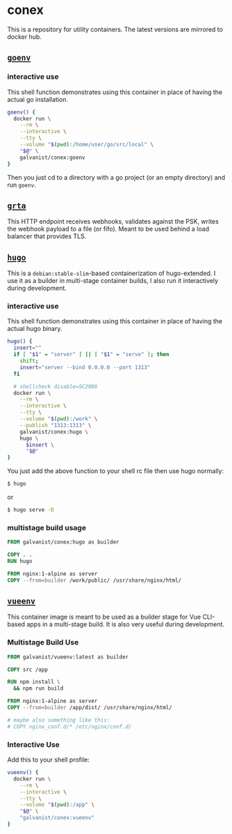 # conex

This is a repository for utility containers. The latest versions are mirrored to docker hub.

## [`goenv`](goenv/Dockerfile)

### interactive use

This shell function demonstrates using this container in place of having the actual go installation.

```sh
goenv() {
  docker run \
    --rm \
    --interactive \
    --tty \
    --volume "$(pwd):/home/user/go/src/local" \
    "$@" \
    galvanist/conex:goenv
}
```

Then you just cd to a directory with a go project (or an empty directory) and run `goenv`.

## [`grta`](grta/Dockerfile)

This HTTP endpoint receives webhooks, validates against the PSK, writes the webhook payload to a file (or fifo). Meant to be used behind a load balancer that provides TLS.

## [`hugo`](hugo/Dockerfile)

This is a `debian:stable-slim`-based containerization of hugo-extended. I use it as a builder in multi-stage container builds, I also run it interactively during development.

### interactive use

This shell function demonstrates using this container in place of having the actual hugo binary.

```sh
hugo() {
  insert=""
  if [ "$1" = "server" ] || [ "$1" = "serve" ]; then
    shift;
    insert="server --bind 0.0.0.0 --port 1313"
  fi

  # shellcheck disable=SC2086
  docker run \
    --rm \
    --interactive \
    --tty \
    --volume "$(pwd):/work" \
    --publish "1313:1313" \
    galvanist/conex:hugo \
    hugo \
      $insert \
      "$@"
}
```

You just add the above function to your shell rc file then use hugo normally:

```sh
$ hugo
```

or

```sh
$ hugo serve -D
```

### multistage build usage

```Dockerfile
FROM galvanist/conex:hugo as builder

COPY . .
RUN hugo

FROM nginx:1-alpine as server
COPY --from=builder /work/public/ /usr/share/nginx/html/
```

## [`vueenv`](vueenv/Dockerfile)

This container image is meant to be used as a builder stage for Vue CLI-based apps in a multi-stage build. It is also very useful during development.

### Multistage Build Use

```Dockerfile
FROM galvanist/vueenv:latest as builder

COPY src /app

RUN npm install \
  && npm run build

FROM nginx:1-alpine as server
COPY --from=builder /app/dist/ /usr/share/nginx/html/

# maybe also something like this:
# COPY nginx_conf.d/* /etc/nginx/conf.d/
```

### Interactive Use

Add this to your shell profile:

```sh
vueenv() {
  docker run \
    --rm \
    --interactive \
    --tty \
    --volume "$(pwd):/app" \
    "$@" \
    "galvanist/conex:vueenv"
}
```